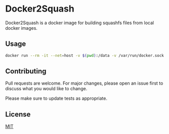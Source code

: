 # Docker2Squash

Docker2Squash is a docker image for building squashfs files from local docker images.

## Usage

```bash
docker run --rm -it --net=host -v $(pwd):/data -v /var/run/docker.sock:/var/run/docker.sock docker2squash java $(id -u)
```

## Contributing

Pull requests are welcome. For major changes, please open an issue first
to discuss what you would like to change.

Please make sure to update tests as appropriate.

## License

[MIT](https://choosealicense.com/licenses/mit/)
